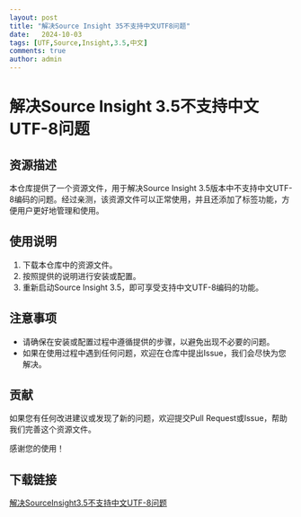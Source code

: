 ```yaml
---
layout: post
title: "解决Source Insight 35不支持中文UTF8问题"
date:   2024-10-03
tags: [UTF,Source,Insight,3.5,中文]
comments: true
author: admin
---
```

# 解决Source Insight 3.5不支持中文UTF-8问题

## 资源描述

本仓库提供了一个资源文件，用于解决Source Insight 3.5版本中不支持中文UTF-8编码的问题。经过亲测，该资源文件可以正常使用，并且还添加了标签功能，方便用户更好地管理和使用。

## 使用说明

1. 下载本仓库中的资源文件。
2. 按照提供的说明进行安装或配置。
3. 重新启动Source Insight 3.5，即可享受支持中文UTF-8编码的功能。

## 注意事项

- 请确保在安装或配置过程中遵循提供的步骤，以避免出现不必要的问题。
- 如果在使用过程中遇到任何问题，欢迎在仓库中提出Issue，我们会尽快为您解决。

## 贡献

如果您有任何改进建议或发现了新的问题，欢迎提交Pull Request或Issue，帮助我们完善这个资源文件。

感谢您的使用！

## 下载链接

[解决SourceInsight3.5不支持中文UTF-8问题](https://pan.quark.cn/s/1c03e55e4f64)